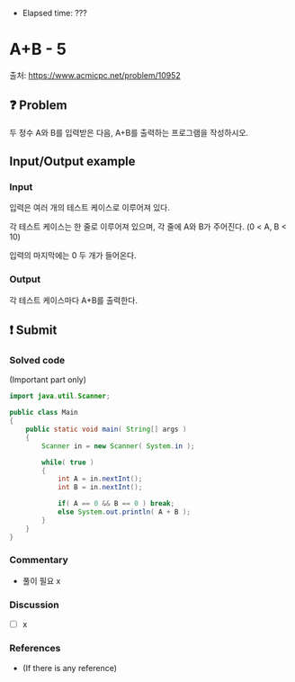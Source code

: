 - Elapsed time: ???

# A+B - 5
출처: https://www.acmicpc.net/problem/10952

## :question: Problem
두 정수 A와 B를 입력받은 다음, A+B를 출력하는 프로그램을 작성하시오.

## Input/Output example
### Input
입력은 여러 개의 테스트 케이스로 이루어져 있다.

각 테스트 케이스는 한 줄로 이루어져 있으며, 각 줄에 A와 B가 주어진다. (0 < A, B < 10)

입력의 마지막에는 0 두 개가 들어온다.

### Output
각 테스트 케이스마다 A+B를 출력한다.

## :exclamation: Submit
### Solved code
(Important part only)
``` java
import java.util.Scanner;

public class Main
{
	public static void main( String[] args )
	{
		Scanner in = new Scanner( System.in );

		while( true )
		{
			int A = in.nextInt();
			int B = in.nextInt();

			if( A == 0 && B == 0 ) break;
			else System.out.println( A + B );
		}
	}
}
```

### Commentary
- 풀이 필요 x

### Discussion
- [ ] x

### References
- (If there is any reference)